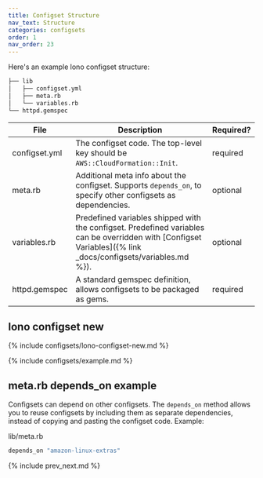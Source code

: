```yaml
---
title: Configset Structure
nav_text: Structure
categories: configsets
order: 1
nav_order: 23
---
```


Here's an example lono configset structure:

```sh
├── lib
│   ├── configset.yml
│   ├── meta.rb
│   └── variables.rb
└── httpd.gemspec
```

File | Description | Required?
--- | --- | ---
configset.yml | The configset code.  The top-level key should be `AWS::CloudFormation::Init`. | required
meta.rb | Additional meta info about the configset. Supports `depends_on`, to specify other configsets as dependencies. | optional
variables.rb | Predefined variables shipped with the configset. Predefined variables can be overridden with [Configset Variables]({% link _docs/configsets/variables.md %}). | optional
httpd.gemspec | A standard gemspec definition, allows configsets to be packaged as gems.  | required

## lono configset new

{% include configsets/lono-configset-new.md %}

{% include configsets/example.md %}

## meta.rb depends_on example

Configsets can depend on other configsets. The `depends_on` method allows you to reuse configsets by including them as separate dependencies, instead of copying and pasting the configset code. Example:

lib/meta.rb

```ruby
depends_on "amazon-linux-extras"
```

{% include prev_next.md %}
